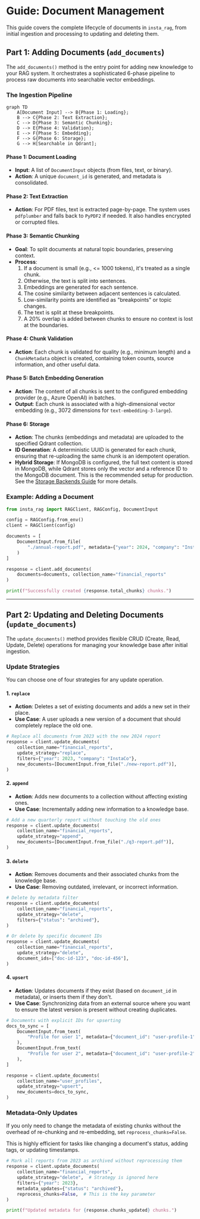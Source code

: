 # Guide: Document Management

This guide covers the complete lifecycle of documents in `insta_rag`, from initial ingestion and processing to updating and deleting them.

## Part 1: Adding Documents (`add_documents`)

The `add_documents()` method is the entry point for adding new knowledge to your RAG system. It orchestrates a sophisticated 6-phase pipeline to process raw documents into searchable vector embeddings.

### The Ingestion Pipeline

```mermaid
graph TD
    A[Document Input] --> B{Phase 1: Loading};
    B --> C{Phase 2: Text Extraction};
    C --> D{Phase 3: Semantic Chunking};
    D --> E{Phase 4: Validation};
    E --> F{Phase 5: Embedding};
    F --> G{Phase 6: Storage};
    G --> H[Searchable in Qdrant];
```

#### **Phase 1: Document Loading**

- **Input**: A list of `DocumentInput` objects (from files, text, or binary).
- **Action**: A unique `document_id` is generated, and metadata is consolidated.

#### **Phase 2: Text Extraction**

- **Action**: For PDF files, text is extracted page-by-page. The system uses `pdfplumber` and falls back to `PyPDF2` if needed. It also handles encrypted or corrupted files.

#### **Phase 3: Semantic Chunking**

- **Goal**: To split documents at natural topic boundaries, preserving context.
- **Process**:
  1. If a document is small (e.g., \<= 1000 tokens), it's treated as a single chunk.
  1. Otherwise, the text is split into sentences.
  1. Embeddings are generated for each sentence.
  1. The cosine similarity between adjacent sentences is calculated.
  1. Low-similarity points are identified as "breakpoints" or topic changes.
  1. The text is split at these breakpoints.
  1. A 20% overlap is added between chunks to ensure no context is lost at the boundaries.

#### **Phase 4: Chunk Validation**

- **Action**: Each chunk is validated for quality (e.g., minimum length) and a `ChunkMetadata` object is created, containing token counts, source information, and other useful data.

#### **Phase 5: Batch Embedding Generation**

- **Action**: The content of all chunks is sent to the configured embedding provider (e.g., Azure OpenAI) in batches.
- **Output**: Each chunk is associated with a high-dimensional vector embedding (e.g., 3072 dimensions for `text-embedding-3-large`).

#### **Phase 6: Storage**

- **Action**: The chunks (embeddings and metadata) are uploaded to the specified Qdrant collection.
- **ID Generation**: A deterministic UUID is generated for each chunk, ensuring that re-uploading the same chunk is an idempotent operation.
- **Hybrid Storage**: If MongoDB is configured, the full text content is stored in MongoDB, while Qdrant stores only the vector and a reference ID to the MongoDB document. This is the recommended setup for production. See the [Storage Backends Guide](./storage-backends.md) for more details.

### Example: Adding a Document

```python
from insta_rag import RAGClient, RAGConfig, DocumentInput

config = RAGConfig.from_env()
client = RAGClient(config)

documents = [
    DocumentInput.from_file(
        "./annual-report.pdf", metadata={"year": 2024, "company": "InstaCo"}
    )
]

response = client.add_documents(
    documents=documents, collection_name="financial_reports"
)

print(f"Successfully created {response.total_chunks} chunks.")
```

______________________________________________________________________

## Part 2: Updating and Deleting Documents (`update_documents`)

The `update_documents()` method provides flexible CRUD (Create, Read, Update, Delete) operations for managing your knowledge base after initial ingestion.

### Update Strategies

You can choose one of four strategies for any update operation.

#### 1. `replace`

- **Action**: Deletes a set of existing documents and adds a new set in their place.
- **Use Case**: A user uploads a new version of a document that should completely replace the old one.

```python
# Replace all documents from 2023 with the new 2024 report
response = client.update_documents(
    collection_name="financial_reports",
    update_strategy="replace",
    filters={"year": 2023, "company": "InstaCo"},
    new_documents=[DocumentInput.from_file("./new-report.pdf")],
)
```

#### 2. `append`

- **Action**: Adds new documents to a collection without affecting existing ones.
- **Use Case**: Incrementally adding new information to a knowledge base.

```python
# Add a new quarterly report without touching the old ones
response = client.update_documents(
    collection_name="financial_reports",
    update_strategy="append",
    new_documents=[DocumentInput.from_file("./q3-report.pdf")],
)
```

#### 3. `delete`

- **Action**: Removes documents and their associated chunks from the knowledge base.
- **Use Case**: Removing outdated, irrelevant, or incorrect information.

```python
# Delete by metadata filter
response = client.update_documents(
    collection_name="financial_reports",
    update_strategy="delete",
    filters={"status": "archived"},
)

# Or delete by specific document IDs
response = client.update_documents(
    collection_name="financial_reports",
    update_strategy="delete",
    document_ids=["doc-id-123", "doc-id-456"],
)
```

#### 4. `upsert`

- **Action**: Updates documents if they exist (based on `document_id` in metadata), or inserts them if they don't.
- **Use Case**: Synchronizing data from an external source where you want to ensure the latest version is present without creating duplicates.

```python
# Documents with explicit IDs for upserting
docs_to_sync = [
    DocumentInput.from_text(
        "Profile for user 1", metadata={"document_id": "user-profile-1"}
    ),
    DocumentInput.from_text(
        "Profile for user 2", metadata={"document_id": "user-profile-2"}
    ),
]

response = client.update_documents(
    collection_name="user_profiles",
    update_strategy="upsert",
    new_documents=docs_to_sync,
)
```

### Metadata-Only Updates

If you only need to change the metadata of existing chunks without the overhead of re-chunking and re-embedding, set `reprocess_chunks=False`.

This is highly efficient for tasks like changing a document's status, adding tags, or updating timestamps.

```python
# Mark all reports from 2023 as archived without reprocessing them
response = client.update_documents(
    collection_name="financial_reports",
    update_strategy="delete",  # Strategy is ignored here
    filters={"year": 2023},
    metadata_updates={"status": "archived"},
    reprocess_chunks=False,  # This is the key parameter
)

print(f"Updated metadata for {response.chunks_updated} chunks.")
```
